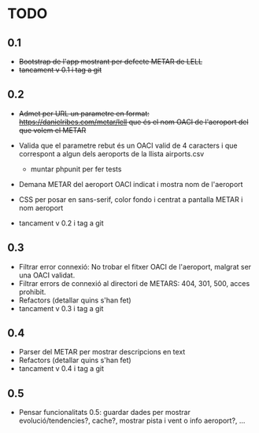 # TODO

## 0.1
* ~~Bootstrap de l'app mostrant per defecte METAR de LELL~~
* ~~tancament v 0.1 i tag a git~~ 

## 0.2
* ~~Admet per URL un parametre en format: https://danielribes.com/metar/lell  que és el nom OACI de l'aeroport del que volem el METAR~~
* Valida que el parametre rebut és un OACI valid de 4 caracters i que correspont a algun dels aeroports de la llista airports.csv
  * muntar phpunit per fer tests
     
* Demana METAR del aeroport OACI indicat i mostra nom de l'aeroport
* CSS per posar en sans-serif, color fondo i centrat a pantalla METAR i nom aeroport
* tancament v 0.2 i tag a git

## 0.3
* Filtrar error connexió: No trobar el fitxer OACI de l'aeroport, malgrat ser una OACI validat.
* Filtrar errors de connexió al directori de METARS: 404, 301, 500, acces prohibit.
* Refactors (detallar quins s'han fet)
* tancament v 0.3 i tag a git

## 0.4
* Parser del METAR per mostrar descripcions en text
* Refactors (detallar quins s'han fet)
* tancament v 0.4 i tag a git

## 0.5
* Pensar funcionalitats 0.5: guardar dades per mostrar evolució/tendencies?, cache?, mostrar pista i vent o info aeroport?, ...
